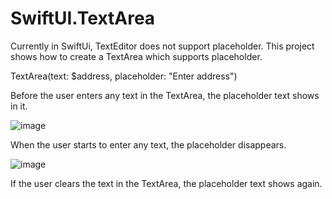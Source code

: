 # SwiftUI.TextArea

Currently in SwiftUi, TextEditor does not support placeholder. This project shows how to create a TextArea which supports placeholder.

TextArea(text: $address, placeholder: "Enter address")

Before the user enters any text in the TextArea, the placeholder text shows in it.

![image](https://user-images.githubusercontent.com/15805568/138616599-742b31da-a68f-43b5-915c-e6772548e4a0.png)

When the user starts to enter any text, the placeholder disappears.

![image](https://user-images.githubusercontent.com/15805568/138616761-0e196f3f-18dd-4db5-a462-afd50392c98d.png)

If the user clears the text in the TextArea, the placeholder text shows again.
